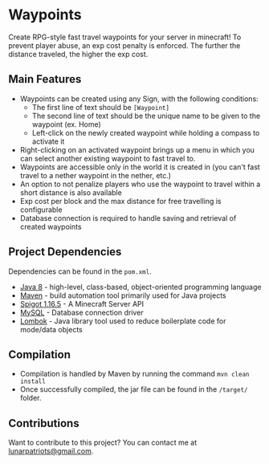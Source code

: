 # Waypoints
Create RPG-style fast travel waypoints for your server in minecraft! To prevent player abuse,
an exp cost penalty is enforced. The further the distance traveled, the higher the exp cost.

## Main Features
- Waypoints can be created using any Sign, with the following conditions:
    - The first line of text should be `[Waypoint]`
    - The second line of text should be the unique name to be given to the waypoint (ex. Home)
    - Left-click on the newly created waypoint while holding a compass to activate it
- Right-clicking on an activated waypoint brings up a menu in which you can select another existing waypoint to fast travel to.
- Waypoints are accessible only in the world it is created in (you can't fast travel to a nether waypoint in the nether, etc.)
- An option to not penalize players who use the waypoint to travel within a short distance is also available
- Exp cost per block and the max distance for free travelling is configurable
- Database connection is required to handle saving and retrieval of created waypoints

## Project Dependencies
Dependencies can be found in the `pom.xml`.
- [Java 8](https://www.oracle.com/java/technologies/javase/javase-jdk8-downloads.html) - high-level, class-based, object-oriented programming language
- [Maven](https://maven.apache.org/download.cgi) - build automation tool primarily used for Java projects
- [Spigot 1.16.5](https://www.spigotmc.org/wiki/spigot-maven/) - A Minecraft Server API
- [MySQL](https://mvnrepository.com/artifact/mysql/mysql-connector-java) - Database connection driver
- [Lombok](https://projectlombok.org/) - Java library tool used to reduce boilerplate code for mode/data objects

## Compilation
- Compilation is handled by Maven by running the command `mvn clean install`
- Once successfully compiled, the jar file can be found in the `/target/` folder.

## Contributions
Want to contribute to this project? You can contact me at [lunarpatriots@gmail.com](mailto:lunarpatriots@gmail.com).
